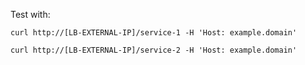 Test with:

`curl http://[LB-EXTERNAL-IP]/service-1 -H 'Host: example.domain'`

`curl http://[LB-EXTERNAL-IP]/service-2 -H 'Host: example.domain'`
